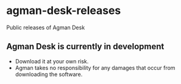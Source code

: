 # agman-desk-releases
Public releases of Agman Desk

## Agman Desk is currently in development

- Download it at your own risk.
- Agman takes no responsibility for any damages that occur from downloading the software.
